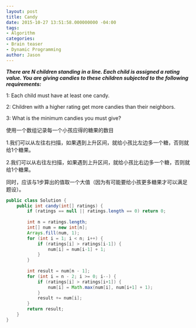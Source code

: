 ```yaml
---
layout: post
title: Candy
date: 2015-10-27 13:51:58.000000000 -04:00
tags:
- Algorithm
categories:
- Brain teaser
- Dynamic Programming
author: Jason
---
```

<p><strong><em>There are N children standing in a line. Each child is assigned a rating value. You are giving candies to these children subjected to the following requirements:</em></strong></p>

1: Each child must have at least one candy.</p>
2: Children with a higher rating get more candies than their neighbors.</p>
3: What is the minimum candies you must give?</p>
<p>使用一个数组记录每一个小孩应得的糖果的数目</p>
1.我们可以从左往右扫描，如果遇到上升区间，就给小孩比左边多一个糖，否则就给1个糖果。</p>
2.我们可以从右往左扫描，如果遇到上升区间，就给小孩比右边多一个糖，否则就给1个糖果。</p>
同时，应该与1步算出的值取一个大值（因为有可能要给小孩更多糖果才可以满足题设）。</p>

``` java
public class Solution {
    public int candy(int[] ratings) {
        if (ratings == null || ratings.length == 0) return 0;
        
        int n = ratings.length;
        int[] num = new int[n];
        Arrays.fill(num, 1);
        for (int i = 1; i < n; i++) {
            if (ratings[i] > ratings[i-1]) {
                num[i] = num[i-1] + 1;
            }
        }
        
        int result = num[n - 1];
        for (int i = n - 2; i >= 0; i--) {
            if (ratings[i] > ratings[i+1]) {
                num[i] = Math.max(num[i], num[i+1] + 1);
            }
            result += num[i];
        }
        return result;
    }
}
```
